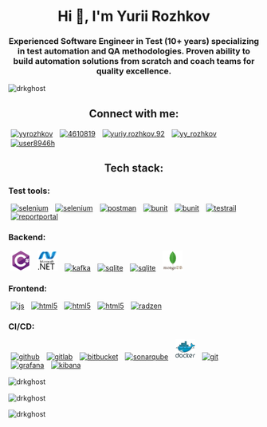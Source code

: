 <h1 align="center">Hi 👋, I'm Yurii Rozhkov</h1>
<h3 align="center">Experienced Software Engineer in Test (10+ years) specializing in test automation and QA methodologies. Proven ability to build automation solutions from scratch and coach teams for quality excellence.</h3>

<p align="left"><img src="https://komarev.com/ghpvc/?username=drkghost&label=Profile%20views&color=0e75b6&style=flat" alt="drkghost" /> </p>

<h2 align="center">Connect with me:</h2>
<a href="" target="blank" style="padding: 0 5px"><img align="center" src="https://raw.githubusercontent.com/rahuldkjain/github-profile-readme-generator/master/src/images/icons/Social/linked-in-alt.svg" alt="yyrozhkov" height="40" width="40" /></a>
<a href="https://stackoverflow.com/users/4610819" target="blank" style="padding: 0 5px"><img align="center" src="https://raw.githubusercontent.com/rahuldkjain/github-profile-readme-generator/master/src/images/icons/Social/stack-overflow.svg" alt="4610819" height="40" width="40" /></a>
<a href="https://fb.com/yuriy.rozhkov.92" target="blank" style="padding: 0 5px"><img align="center" src="https://raw.githubusercontent.com/rahuldkjain/github-profile-readme-generator/master/src/images/icons/Social/facebook.svg" alt="yuriy.rozhkov.92" height="40" width="40" /></a>
<a href="https://www.hackerrank.com/yy_rozhkov" target="blank" style="padding: 0 5px"><img align="center" src="https://raw.githubusercontent.com/rahuldkjain/github-profile-readme-generator/master/src/images/icons/Social/hackerrank.svg" alt="yy_rozhkov" height="40" width="40" /></a>
<a href="https://www.leetcode.com/user8946h" target="blank" style="padding: 0 5px"><img align="center" src="https://raw.githubusercontent.com/rahuldkjain/github-profile-readme-generator/master/src/images/icons/Social/leet-code.svg" alt="user8946h" height="40" width="40" /></a>


<h2 align="center">Tech stack:</h2>
<h3 align="left">Test tools:</h3>
<a href="https://www.selenium.dev" target="_blank" rel="noreferrer" style="padding: 0 5px"><img src="https://raw.githubusercontent.com/detain/svg-logos/780f25886640cef088af994181646db2f6b1a3f8/svg/selenium-logo.svg" alt="selenium" width="40" height="40"/></a>
<a href="https://playwright.dev" target="_blank" rel="noreferrer" style="padding: 0 5px"><img src="https://raw.githubusercontent.com/marwin1991/profile-technology-icons/refs/heads/main/icons/playwright.png" alt="selenium" width="40" height="40"/></a>
<a href="https://postman.com" target="_blank" rel="noreferrer" style="padding: 0 5px"><img src="https://www.vectorlogo.zone/logos/getpostman/getpostman-icon.svg" alt="postman" width="40" height="40"/></a>
<a href="https://bunit.dev/" target="_blank" rel="noreferrer" style="padding: 0 5px"><img src="https://bunit.dev/images/bunit-logo.png"  alt="bunit" width="40" height="40"/></a>
<a href="https://nunit.org/" target="_blank" rel="noreferrer" style="padding: 0 5px"><img src="https://avatars.githubusercontent.com/u/2678858?s=280&v=4"  alt="bunit" width="40" height="40"/></a>
<a href="https://www.testrail.com/" target="_blank" rel="noreferrer" style="padding: 0 5px"><img src="https://encrypted-tbn0.gstatic.com/images?q=tbn:ANd9GcT_VNiJXGjbxDh6ZHYFOelU3f51ynZENbfSrA&s"  alt="testrail" width="40" height="40"/></a>
<a href="https://reportportal.io/" target="_blank" rel="noreferrer" style="padding: 0 5px"><img src="https://reportportal.io/preview.png"  alt="reportportal" width="40" height="40"/></a>

<h3 align="left">Backend:</h3>
<a href="https://www.w3schools.com/cs/" target="_blank" rel="noreferrer" style="padding: 0 5px"><img src="https://raw.githubusercontent.com/devicons/devicon/master/icons/csharp/csharp-original.svg" alt="csharp" width="40" height="40"/></a>
<a href="https://dotnet.microsoft.com/" target="_blank" rel="noreferrer" style="padding: 0 5px"><img src="https://raw.githubusercontent.com/devicons/devicon/master/icons/dot-net/dot-net-original-wordmark.svg" alt="dotnet" width="40" height="40"/></a>
<a href="https://kafka.apache.org/" target="_blank" rel="noreferrer" style="padding: 0 5px"><img src="https://www.vectorlogo.zone/logos/apache_kafka/apache_kafka-icon.svg" alt="kafka" width="40" height="40"/></a>
<a href="https://www.microsoft.com/en-us/sql-server/" target="_blank" rel="noreferrer" style="padding: 0 5px"><img src="https://raw.githubusercontent.com/marwin1991/profile-technology-icons/refs/heads/main/icons/mssql.png" alt="sqlite" width="40" height="40"/></a>
<a href="https://www.sqlite.org/" target="_blank" rel="noreferrer" style="padding: 0 5px"><img src="https://raw.githubusercontent.com/marwin1991/profile-technology-icons/refs/heads/main/icons/sqlite.png" alt="sqlite" width="40" height="40"/></a>
<a href="https://www.mongodb.com/" target="_blank" rel="noreferrer" style="padding: 0 5px"><img src="https://raw.githubusercontent.com/devicons/devicon/master/icons/mongodb/mongodb-original-wordmark.svg" alt="mongodb" width="40" height="40"/></a>

<h3 align="left">Frontend:</h3>
<a href="https://developer.mozilla.org/en-US/docs/Web/JavaScript/" target="_blank" rel="noreferrer" style="padding: 0 5px"><img src="https://raw.githubusercontent.com/marwin1991/profile-technology-icons/refs/heads/main/icons/javascript.png" alt="js" width="40" height="40"/></a>
<a href="https://developer.mozilla.org/en-US/docs/Glossary/HTML5/" target="_blank" rel="noreferrer" style="padding: 0 5px"><img src="https://raw.githubusercontent.com/marwin1991/profile-technology-icons/refs/heads/main/icons/html.png" alt="html5" width="40" height="40"/></a>
<a href="https://developer.mozilla.org/en-US/docs/Web/CSS/" target="_blank" rel="noreferrer" style="padding: 0 5px"><img src="https://raw.githubusercontent.com/marwin1991/profile-technology-icons/refs/heads/main/icons/css.png" alt="html5" width="40" height="40"/></a>
<a href="https://swagger.io/" target="_blank" rel="noreferrer" style="padding: 0 5px"><img src="https://raw.githubusercontent.com/marwin1991/profile-technology-icons/refs/heads/main/icons/swagger.png" alt="html5" width="40" height="40"/></a>
<a  href="https://www.radzen.com/"  target="_blank"  rel="noreferrer" style="padding: 0 5px"><img  src="https://www.radzen.com/favicon.ico"  alt="radzen"  width="40"  height="40"/></a>

<h3 align="left">CI/CD: </h3>
<a href="https://github.com/" target="_blank" rel="noreferrer" style="padding: 0 5px"><img src="https://raw.githubusercontent.com/marwin1991/profile-technology-icons/refs/heads/main/icons/github.png" alt="github" width="40" height="40"/></a>
<a href="https://about.gitlab.com/" target="_blank" rel="noreferrer" style="padding: 0 5px"><img src="https://raw.githubusercontent.com/marwin1991/profile-technology-icons/refs/heads/main/icons/gitlab.png" alt="gitlab" width="40" height="40"/></a>
<a href="https://bitbucket.org/product/" target="_blank" rel="noreferrer" style="padding: 0 5px"><img src="https://raw.githubusercontent.com/marwin1991/profile-technology-icons/refs/heads/main/icons/bitbucket.png" alt="bitbucket" width="40" height="40"/></a>
<a href="https://www.sonarsource.com/products/sonarqube/" target="_blank" rel="noreferrer" style="padding: 0 5px"><img src="https://raw.githubusercontent.com/marwin1991/profile-technology-icons/refs/heads/main/icons/sonarqube.png" alt="sonarqube" width="40" height="40"/></a>
<a href="https://www.docker.com/" target="_blank" rel="noreferrer" style="padding: 0 5px"><img src="https://raw.githubusercontent.com/devicons/devicon/master/icons/docker/docker-original-wordmark.svg" alt="docker" width="40" height="40"/></a>
<a href="https://git-scm.com/" target="_blank" rel="noreferrer" style="padding: 0 5px"><img src="https://www.vectorlogo.zone/logos/git-scm/git-scm-icon.svg" alt="git" width="40" height="40"/></a>
<a href="https://grafana.com" target="_blank" rel="noreferrer" style="padding: 0 5px"><img src="https://www.vectorlogo.zone/logos/grafana/grafana-icon.svg" alt="grafana" width="40" height="40"/></a>
<a href="https://www.elastic.co/kibana" target="_blank" rel="noreferrer" style="padding: 0 5px"><img src="https://www.vectorlogo.zone/logos/elasticco_kibana/elasticco_kibana-icon.svg" alt="kibana" width="40" height="40"/></a>


   

<p><img align="center" src="https://github-readme-stats.vercel.app/api/top-langs?username=drkghost&show_icons=true&locale=en&layout=compact" alt="drkghost" /></p>

<p><img align="center" src="https://github-readme-stats.vercel.app/api?username=drkghost&show_icons=true&locale=en" alt="drkghost" /></p>

<p><img align="center" src="https://github-readme-streak-stats.herokuapp.com/?user=drkghost&" alt="drkghost" /></p>


